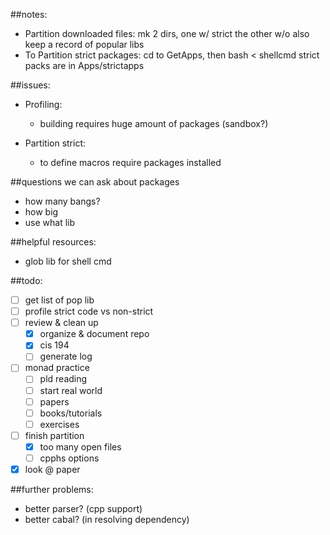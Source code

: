 ##notes: 
- Partition downloaded files: mk 2 dirs, one w/ strict the other w/o also keep a record of popular libs
- To Partition strict packages: cd to GetApps, then bash < shellcmd strict packs are in Apps/strictapps

##issues: 

- Profiling: 
  - building requires huge amount of packages (sandbox?)

- Partition strict: 
  - to define macros require packages installed

##questions we can ask about packages
- how many bangs?
- how big
- use what lib

##helpful resources:
- glob lib for shell cmd

##todo: 
- [ ] get list of pop lib
- [ ] profile strict code vs non-strict
- [ ] review & clean up
  - [x] organize & document repo
  - [x] cis 194
  - [ ] generate log
- [ ] monad practice
  - [ ] pld reading
  - [ ] start real world
  - [ ] papers
  - [ ] books/tutorials
  - [ ] exercises
- [ ] finish partition
  - [x] too many open files
  - [ ] cpphs options
- [x] look @ paper

##further problems:
- better parser? (cpp support)
- better cabal? (in resolving dependency)
